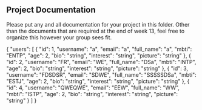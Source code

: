 ## Project Documentation

Please put any and all documentation for your project in this folder. Other than the documents that are required at the end of week 13, feel free to organize this however your group sees fit.

{
"users": [
{
"id": 1,
"username": "a",
"email": "a",
"full_name": "a",
"mbti": "ENTP",
"age": 2,
"bio": "string",
"interest": "string",
"picture": "string"
},
{
"id": 2,
"username": "FR",
"email": "WE",
"full_name": "DSa",
"mbti": "INTP",
"age": 2,
"bio": "string",
"interest": "string",
"picture": "string"
},
{
"id": 3,
"username": "FDSDSR",
"email": "SDWE",
"full_name": "SSSSSDSa",
"mbti": "ESTJ",
"age": 2,
"bio": "string",
"interest": "string",
"picture": "string"
},
{
"id": 4,
"username": "QWEQWE",
"email": "EEW",
"full_name": "WW",
"mbti": "ISTP",
"age": 2,
"bio": "string",
"interest": "string",
"picture": "string"
}
]
}
